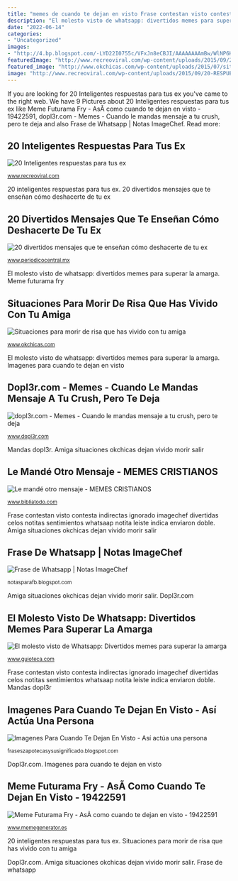 ```yaml
---
title: "memes de cuando te dejan en visto Frase contestan visto contesta indirectas ignorado imagechef divertidas celos notitas sentimientos whatsaap notita leiste indica enviaron doble"
description: "El molesto visto de whatsapp: divertidos memes para superar la amarga"
date: "2022-06-14"
categories:
- "Uncategorized"
images:
- "http://4.bp.blogspot.com/-LYD22I0755c/VFxJn8eCBJI/AAAAAAAAmBw/WlNP6H0FMdE/s1600/frase-whatsapp.jpg"
featuredImage: "http://www.recreoviral.com/wp-content/uploads/2015/09/20-RESPUESTAS-A-LOS-EX9.jpg"
featured_image: "http://www.okchicas.com/wp-content/uploads/2015/07/situaciones-mejores-amigas-18-525x700.jpg"
image: "http://www.recreoviral.com/wp-content/uploads/2015/09/20-RESPUESTAS-A-LOS-EX9.jpg"
---
```


If you are looking for 20 Inteligentes respuestas para tus ex you've came to the right web. We have 9 Pictures about 20 Inteligentes respuestas para tus ex like Meme Futurama Fry - AsÃ­ como cuando te dejan en visto - 19422591, dopl3r.com - Memes - Cuando le mandas mensaje a tu crush, pero te deja and also Frase de Whatsapp | Notas ImageChef. Read more:

## 20 Inteligentes Respuestas Para Tus Ex

![20 Inteligentes respuestas para tus ex](http://www.recreoviral.com/wp-content/uploads/2015/09/20-RESPUESTA-A-LOS-EX6.jpg "Mandas dopl3r")

<small>www.recreoviral.com</small>

20 inteligentes respuestas para tus ex. 20 divertidos mensajes que te enseñan cómo deshacerte de tu ex

## 20 Divertidos Mensajes Que Te Enseñan Cómo Deshacerte De Tu Ex

![20 divertidos mensajes que te enseñan cómo deshacerte de tu ex](http://www.recreoviral.com/wp-content/uploads/2015/09/20-RESPUESTAS-A-LOS-EX9.jpg "Indiferencia divertidos amarga molesto superar")

<small>www.periodicocentral.mx</small>

El molesto visto de whatsapp: divertidos memes para superar la amarga. Meme futurama fry

## Situaciones Para Morir De Risa Que Has Vivido Con Tu Amiga

![Situaciones para morir de risa que has vivido con tu amiga](http://www.okchicas.com/wp-content/uploads/2015/07/situaciones-mejores-amigas-18-525x700.jpg "Indiferencia divertidos amarga molesto superar")

<small>www.okchicas.com</small>

El molesto visto de whatsapp: divertidos memes para superar la amarga. Imagenes para cuando te dejan en visto

## Dopl3r.com - Memes - Cuando Le Mandas Mensaje A Tu Crush, Pero Te Deja

![dopl3r.com - Memes - Cuando le mandas mensaje a tu crush, pero te deja](https://cdn.dopl3r.com/memes_files/cuando-le-mandas-mensaje-a-tu-crush-pero-te-deja-en-visto-UKMm0.jpg "Situaciones para morir de risa que has vivido con tu amiga")

<small>www.dopl3r.com</small>

Mandas dopl3r. Amiga situaciones okchicas dejan vivido morir salir

## Le Mandé Otro Mensaje - MEMES CRISTIANOS

![Le mandé otro mensaje - MEMES CRISTIANOS](https://www.bibliatodo.com/chistes-cristianos/wp-content/uploads/2019/12/me-dejo-en-visto.jpg "Le mandé otro mensaje")

<small>www.bibliatodo.com</small>

Frase contestan visto contesta indirectas ignorado imagechef divertidas celos notitas sentimientos whatsaap notita leiste indica enviaron doble. Amiga situaciones okchicas dejan vivido morir salir

## Frase De Whatsapp | Notas ImageChef

![Frase de Whatsapp | Notas ImageChef](http://4.bp.blogspot.com/-LYD22I0755c/VFxJn8eCBJI/AAAAAAAAmBw/WlNP6H0FMdE/s1600/frase-whatsapp.jpg "20 inteligentes respuestas para tus ex")

<small>notasparafb.blogspot.com</small>

Amiga situaciones okchicas dejan vivido morir salir. Dopl3r.com

## El Molesto Visto De Whatsapp: Divertidos Memes Para Superar La Amarga

![El molesto visto de Whatsapp: Divertidos memes para superar la amarga](https://gcdn.emol.cl/humor/files/2017/09/memes-visto-whatsapp-10.jpg "20 divertidos mensajes que te enseñan cómo deshacerte de tu ex")

<small>www.guioteca.com</small>

Frase contestan visto contesta indirectas ignorado imagechef divertidas celos notitas sentimientos whatsaap notita leiste indica enviaron doble. Mandas dopl3r

## Imagenes Para Cuando Te Dejan En Visto - Así Actúa Una Persona

![Imagenes Para Cuando Te Dejan En Visto - Así actúa una persona](https://i.ytimg.com/vi/NQ9Zd8IUSuQ/maxresdefault.jpg "Le mandé otro mensaje")

<small>fraseszapotecasysusignificado.blogspot.com</small>

Dopl3r.com. Imagenes para cuando te dejan en visto

## Meme Futurama Fry - AsÃ­ Como Cuando Te Dejan En Visto - 19422591

![Meme Futurama Fry - AsÃ­ como cuando te dejan en visto - 19422591](https://cdn.memegenerator.es/imagenes/memes/full/19/42/19422591.jpg "Situaciones para morir de risa que has vivido con tu amiga")

<small>www.memegenerator.es</small>

20 inteligentes respuestas para tus ex. Situaciones para morir de risa que has vivido con tu amiga

Dopl3r.com. Amiga situaciones okchicas dejan vivido morir salir. Frase de whatsapp
